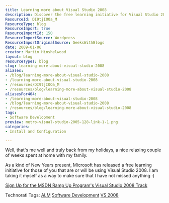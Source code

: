 ```yaml
---
title: Learning more about Visual Studio 2008
description: Discover the free learning initiative for Visual Studio 2008 and enhance your skills with the MSDN Ramp Up Program. Sign up now to stay ahead!
ResourceId: DI9tjIOOa_M
ResourceType: blog
ResourceImport: true
ResourceImportId: 150
ResourceImportSource: Wordpress
ResourceImportOriginalSource: GeeksWithBlogs
date: 2009-01-06
creator: Martin Hinshelwood
layout: blog
resourceTypes: blog
slug: learning-more-about-visual-studio-2008
aliases:
- /blog/learning-more-about-visual-studio-2008
- /learning-more-about-visual-studio-2008
- /resources/DI9tjIOOa_M
- /resources/blog/learning-more-about-visual-studio-2008
aliasesFor404:
- /learning-more-about-visual-studio-2008
- /blog/learning-more-about-visual-studio-2008
- /resources/blog/learning-more-about-visual-studio-2008
tags:
- Software Development
preview: metro-visual-studio-2005-128-link-1-1.png
categories:
- Install and Configuration

---
```

Well, that's me well and truly back from my holidays, a nice relaxing couple of weeks spent at home with my family.

As a kind of New Years present, Microsoft has released a free learning initiative for those of you that are or will be using Visual Studio 2008. I am taking it myself as a way to make sure that I have not missed anything :)

[Sign Up for the MSDN Ramp Up Program's Visual Studio 2008 Track](http://co1piltwb.partners.extranet.microsoft.com/mcoeredir/mcoeredirect.aspx?linkId=11116261&s1=c52571bc-82a5-1214-338d-1f00b6ec852f)

Technorati Tags: [ALM](http://technorati.com/tags/ALM) [Software Development](http://technorati.com/tags/Software+Development) [VS 2008](http://technorati.com/tags/VS+2008)
